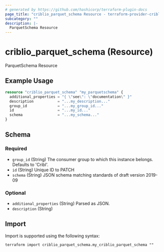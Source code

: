 ```yaml
---
# generated by https://github.com/hashicorp/terraform-plugin-docs
page_title: "criblio_parquet_schema Resource - terraform-provider-criblio"
subcategory: ""
description: |-
  ParquetSchema Resource
---
```


# criblio_parquet_schema (Resource)

ParquetSchema Resource

## Example Usage

```terraform
resource "criblio_parquet_schema" "my_parquetschema" {
  additional_properties = "{ \"see\": \"documentation\" }"
  description           = "...my_description..."
  group_id              = "...my_group_id..."
  id                    = "...my_id..."
  schema                = "...my_schema..."
}
```

<!-- schema generated by tfplugindocs -->
## Schema

### Required

- `group_id` (String) The consumer group to which this instance belongs. Defaults to 'Cribl'.
- `id` (String) Unique ID to PATCH
- `schema` (String) JSON schema matching standards of draft version 2019-09

### Optional

- `additional_properties` (String) Parsed as JSON.
- `description` (String)

## Import

Import is supported using the following syntax:

```shell
terraform import criblio_parquet_schema.my_criblio_parquet_schema ""
```
